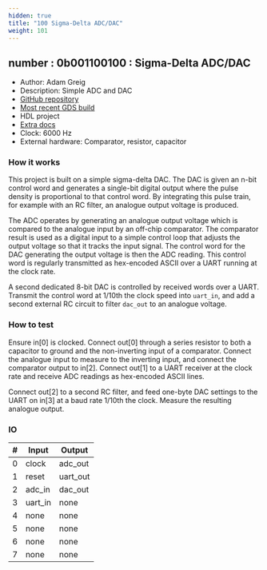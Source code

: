 ```yaml
---
hidden: true
title: "100 Sigma-Delta ADC/DAC"
weight: 101
---
```


## number : 0b001100100 : Sigma-Delta ADC/DAC

* Author: Adam Greig
* Description: Simple ADC and DAC
* [GitHub repository](https://github.com/adamgreig/tt02-adc-dac)
* [Most recent GDS build](https://github.com/adamgreig/tt02-adc-dac/actions/runs/3598338001)
* HDL project
* [Extra docs](https://github.com/adamgreig/tt02-adc-dac)
* Clock: 6000 Hz
* External hardware: Comparator, resistor, capacitor



### How it works

This project is built on a simple sigma-delta DAC. The DAC is given an n-bit
control word and generates a single-bit digital output where the pulse
density is proportional to that control word. By integrating this pulse
train, for example with an RC filter, an analogue output voltage is produced.

The ADC operates by generating an analogue output voltage which is compared
to the analogue input by an off-chip comparator. The comparator result is
used as a digital input to a simple control loop that adjusts the output
voltage so that it tracks the input signal. The control word for the DAC
generating the output voltage is then the ADC reading. This control word
is regularly transmitted as hex-encoded ASCII over a UART running at the
clock rate.

A second dedicated 8-bit DAC is controlled by received words over a UART.
Transmit the control word at 1/10th the clock speed into `uart_in`, and
add a second external RC circuit to filter `dac_out` to an analogue voltage.


### How to test

Ensure in[0] is clocked. Connect out[0] through a series resistor to both
a capacitor to ground and the non-inverting input of a comparator. Connect
the analogue input to measure to the inverting input, and connect the
comparator output to in[2]. Connect out[1] to a UART receiver at the clock
rate and receive ADC readings as hex-encoded ASCII lines.

Connect out[2] to a second RC filter, and feed one-byte DAC settings
to the UART on in[3] at a baud rate 1/10th the clock. Measure the
resulting analogue output.


### IO

| # | Input        | Output       |
|---|--------------|--------------|
| 0 | clock  | adc_out |
| 1 | reset  | uart_out |
| 2 | adc_in  | dac_out |
| 3 | uart_in  | none |
| 4 | none  | none |
| 5 | none  | none |
| 6 | none  | none |
| 7 | none  | none |
